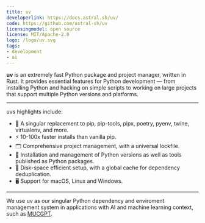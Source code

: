 ```yaml
---
title: uv
developerlink: https://docs.astral.sh/uv/
code: https://github.com/astral-sh/uv
licensingmodel: open source
license: MIT/Apache-2.0
logo: /logo/uv.svg
tags:
- development
- ai
---
```


__uv__ is an extremely fast Python package and project manager, written in Rust.
It provides essential features for Python development — from installing Python and hacking on simple scripts to working on large projects that support multiple Python versions and platforms.

---

uvs highlights include:

- 🚀 A singular replacement to pip, pip-tools, pipx, poetry, pyenv, twine, virtualenv, and more.
- ⚡️ 10-100x faster installs than vanilla pip.
- 🗂️ Comprehensive project management, with a universal lockfile.
- 🐍 Installation and management of Python versions as well as tools published as Python packages.
- 💾 Disk-space efficient setup, with a global cache for dependency deduplication.
- 🖥️ Support for macOS, Linux and Windows.

---

We use uv as our singular Python dependency and enviroment management system in applications with AI and machine learning context, such as [MUCGPT](mucgpt).